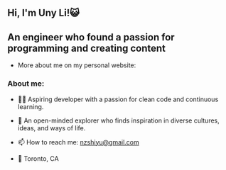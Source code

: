 ## Hi, I'm Uny Li!😺

## An engineer who found a passion for programming and creating content

- More about me on my personal website: 

### About me:
<!-- ABOUT-ME-LIST:START -->
- 👩‍💻 Aspiring developer with a passion for clean code and continuous learning.
- 🌱 An open-minded explorer who finds inspiration in diverse cultures, ideas, and ways of life.
- 📫 How to reach me: nzshiyu@gmail.com
- 📍 Toronto, CA

  <!-- ABOUT-ME-LIST:END -->
